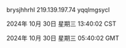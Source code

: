 brysjhhrhl 219.139.197.74 yqqlmgsycl

2024年 10月 30日 星期三 13:40:02 CST

2024年 10月 30日 星期三 05:40:02 GMT
